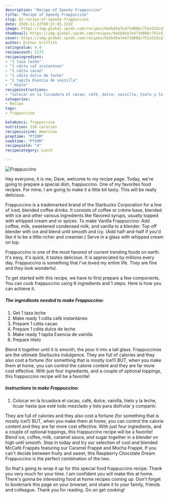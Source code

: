 ```yaml
---
description: "Recipe of Speedy Frappuccino"
title: "Recipe of Speedy Frappuccino"
slug: 82-recipe-of-speedy-frappuccino
date: 2020-11-22T09:37:03.133Z
image: https://img-global.cpcdn.com/recipes/9a5b45a7e473d80b/751x532cq70/frappuccino-foto-principal.jpg
thumbnail: https://img-global.cpcdn.com/recipes/9a5b45a7e473d80b/751x532cq70/frappuccino-foto-principal.jpg
cover: https://img-global.cpcdn.com/recipes/9a5b45a7e473d80b/751x532cq70/frappuccino-foto-principal.jpg
author: Esther Griffith
ratingvalue: 4.4
reviewcount: 2175
recipeingredient:
- "1 taza leche"
- "1 cdita caf instantneo"
- "1 cdita cacao"
- "1 cdita dulce de leche"
- "1 tapita Esencia de vainilla"
- " Hielo"
recipeinstructions:
- "Colocar en la licuadora el cacao, café, dulce, vainilla, hielo y la leche, licuar hasta que esté todo mezclado y listo para disfrutar y compartir."
categories:
- Recipe
tags:
- frappuccino

katakunci: frappuccino 
nutrition: 238 calories
recipecuisine: American
preptime: "PT28M"
cooktime: "PT49M"
recipeyield: "4"
recipecategory: Lunch

---
```



![Frappuccino](https://img-global.cpcdn.com/recipes/9a5b45a7e473d80b/751x532cq70/frappuccino-foto-principal.jpg)

Hey everyone, it is me, Dave, welcome to my recipe page. Today, we're going to prepare a special dish, frappuccino. One of my favorites food recipes. For mine, I am going to make it a little bit tasty. This will be really delicious.

Frappuccino is a trademarked brand of the Starbucks Corporation for a line of iced, blended coffee drinks. It consists of coffee or crème base, blended with ice and other various ingredients like flavored syrups, usually topped with whipped cream and or spices. To make Vanilla Frappuccino: Add coffee, milk, sweetened condensed milk, and vanilla to a blender. Top off blender with ice and blend until smooth and icy. (Add half-and-half if you&#39;d like it to be a little richer and creamier.) Serve in a glass with whipped cream on top.

Frappuccino is one of the most favored of current trending foods on earth. It's easy, it's quick, it tastes delicious. It is appreciated by millions every day. Frappuccino is something that I've loved my entire life. They are fine and they look wonderful.


To get started with this recipe, we have to first prepare a few components. You can cook frappuccino using 6 ingredients and 1 steps. Here is how you can achieve it.

<!--inarticleads1-->

##### The ingredients needed to make Frappuccino:

1. Get 1 taza leche
1. Make ready 1 cdita café instantáneo
1. Prepare 1 cdita cacao
1. Prepare 1 cdita dulce de leche
1. Make ready 1 tapita Esencia de vainilla
1. Prepare  Hielo


Blend it together until it is smooth, the pour it into a tall glass. Frappuccinos are the ultimate Starbucks indulgence. They are full of calories and they also cost a fortune (for something that is mostly ice!!) BUT, when you make them at home, you can control the calorie content and they are far more cost effective. With just four ingredients, and a couple of optional toppings, this frappuccino recipe will be a favorite! 

<!--inarticleads2-->

##### Instructions to make Frappuccino:

1. Colocar en la licuadora el cacao, café, dulce, vainilla, hielo y la leche, licuar hasta que esté todo mezclado y listo para disfrutar y compartir.


They are full of calories and they also cost a fortune (for something that is mostly ice!!) BUT, when you make them at home, you can control the calorie content and they are far more cost effective. With just four ingredients, and a couple of optional toppings, this frappuccino recipe will be a favorite! Blend ice, coffee, milk, caramel sauce, and sugar together in a blender on high until smooth. Stop in today and try our selection of cool and blended McCafé Frappés featuring our Caramel Frappé and Mocha Frappé. If you can&#39;t decide between fruity and sweet, this Raspberry Chocolate Dream Frappuccino is the perfect combination of the two. 

So that's going to wrap it up for this special food frappuccino recipe. Thank you very much for your time. I am confident you will make this at home. There's gonna be interesting food at home recipes coming up. Don't forget to bookmark this page on your browser, and share it to your family, friends and colleague. Thank you for reading. Go on get cooking!
